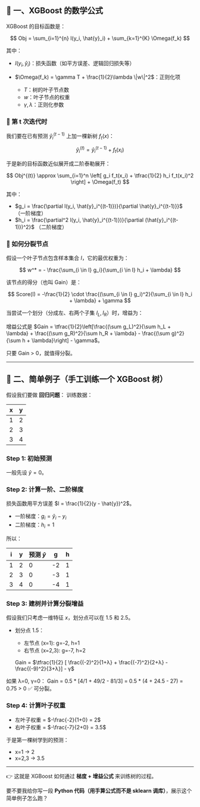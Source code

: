## 📐 一、XGBoost 的数学公式

XGBoost 的目标函数是：

$$
Obj = \sum_{i=1}^{n} l(y_i, \hat{y}_i) + \sum_{k=1}^{K} \Omega(f_k)
$$

其中：

* $l(y_i, \hat{y}_i)$：损失函数（如平方误差、逻辑回归损失等）
* $\Omega(f_k) = \gamma T + \frac{1}{2}\lambda \|w\|^2$：正则化项

  * $T$：树的叶子节点数
  * $w$：叶子节点的权重
  * $\gamma, \lambda$：正则化参数

### 🌱 第 t 次迭代时

我们要在已有预测 $\hat{y}_i^{(t-1)}$ 上加一棵新树 $f_t(x)$：

$$
\hat{y}_i^{(t)} = \hat{y}_i^{(t-1)} + f_t(x_i)
$$

于是新的目标函数近似展开成二阶泰勒展开：

$$
Obj^{(t)} \approx \sum_{i=1}^n \left[ g_i f_t(x_i) + \tfrac{1}{2} h_i f_t(x_i)^2 \right] + \Omega(f_t)
$$

其中：

* $g_i = \frac{\partial l(y_i, \hat{y}_i^{(t-1)})}{\partial \hat{y}_i^{(t-1)}}$ （一阶梯度）
* $h_i = \frac{\partial^2 l(y_i, \hat{y}_i^{(t-1)})}{\partial (\hat{y}_i^{(t-1)})^2}$ （二阶梯度）

### 🌳 如何分裂节点

假设一个叶子节点包含样本集合 $I$，它的最优权重为：

$$
w^* = - \frac{\sum_{i \in I} g_i}{\sum_{i \in I} h_i + \lambda}
$$

该节点的得分（也叫 Gain）是：

$$
Score(I) = -\frac{1}{2} \cdot \frac{(\sum_{i \in I} g_i)^2}{\sum_{i \in I} h_i + \lambda} + \gamma
$$

当尝试一个划分（分成左、右两个子集 $I_L, I_R$）时，增益为：

增益公式是 $Gain = \tfrac{1}{2}\left[\frac{(\sum g_L)^2}{\sum h_L + \lambda} + \frac{(\sum g_R)^2}{\sum h_R + \lambda} - \frac{(\sum g)^2}{\sum h + \lambda}\right] - \gamma$。


只要 Gain > 0，就值得分裂。

---

## 📝 二、简单例子（手工训练一个 XGBoost 树）

假设我们要做 **回归问题**：
训练数据：

| x | y |
| - | - |
| 1 | 2 |
| 2 | 3 |
| 3 | 4 |

### Step 1: 初始预测

一般先设 $\hat{y}=0$。

### Step 2: 计算一阶、二阶梯度

损失函数用平方误差 $l = \frac{1}{2}(y - \hat{y})^2$。

* 一阶梯度：$g_i = \hat{y}_i - y_i$
* 二阶梯度：$h_i = 1$

所以：

| i | y | 预测 $\hat{y}$ | g  | h |
| - | - | ------------ | -- | - |
| 1 | 2 | 0            | -2 | 1 |
| 2 | 3 | 0            | -3 | 1 |
| 3 | 4 | 0            | -4 | 1 |

### Step 3: 建树并计算分裂增益

假设我们只考虑一维特征 $x$，划分点可以在 1.5 和 2.5。

* 划分点 1.5：

  * 左节点 (x=1): g=-2, h=1
  * 右节点 (x=2,3): g=-7, h=2

  Gain = $\tfrac{1}{2} [ \frac{(-2)^2}{1+λ} + \frac{(-7)^2}{2+λ} - \frac{(-9)^2}{3+λ}] - γ$

如果 λ=0, γ=0：
Gain = 0.5 \* \[4/1 + 49/2 - 81/3] = 0.5 \* (4 + 24.5 - 27) = 0.75 > 0 ✅ 可分裂。

### Step 4: 计算叶子权重

* 左叶子权重 = $-\frac{-2}{1+0} = 2$
* 右叶子权重 = $-\frac{-7}{2+0} = 3.5$

于是第一棵树学到的预测：

* x=1 → 2
* x=2,3 → 3.5

---

👉 这就是 XGBoost 如何通过 **梯度 + 增益公式** 来训练树的过程。

要不要我给你写一段 **Python 代码（用手算公式而不是 sklearn 调库）**，展示这个简单例子怎么跑？
